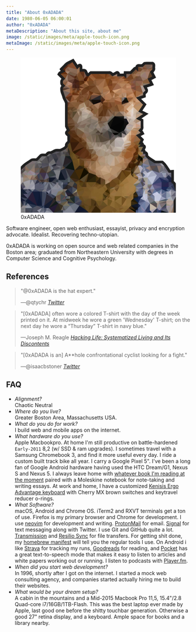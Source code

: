```yaml
---
title: "About 0xADADA"
date: 1980-06-05 06:00:01
author: "0xADADA"
metaDescription: "About this site, about me"
image: /static/images/meta/apple-touch-icon.png
metaImage: /static/images/meta/apple-touch-icon.png
---
```


<figure>
  <img src="/static/images/meta/avatar.svg" alt="0xADADA">
  <figcaption>0xADADA</figcaption>
</figure>

Software engineer, open web enthusiast, essayist, privacy and encryption
advocate. Idealist. Recovering techno-utopian.

0xADADA is working on open source and web related companies in the Boston
area; graduated from Northeastern University
with degrees in Computer Science and Cognitive Psychology.


## References

> "@0xADADA is the hat expert."
>
> —@qtychr
> <cite>[Twitter](https://twitter.com/qtychr/status/756121223302635520)</cite>

> "[0xADADA] often wore a colored T-shirt with the day of the week printed on
> it. At midweek he wore a green 'Wednesday' T-shirt; on the next day he wore a
> “Thursday” T-shirt in navy blue."
>
> —Joseph M. Reagle
> <cite>[Hacking Life: Systematized Living and Its Discontents](https://mitpress.mit.edu/books/hacking-life)</cite>

> "[0xADADA is an] A\*\*hole confrontational cyclist looking for a fight."
>
> —@isaacbstoner
> <cite>[Twitter](https://twitter.com/isaacbstoner/status/1222558255324504072)</cite>

## FAQ

- _Alignment?_<br> Chaotic Neutral
- _Where do you live?_<br> Greater Boston Area, Massachusetts USA.
- _What do you do for work?_<br> I build web and mobile apps on the internet.
- _What hardware do you use?_<br> Apple Macbookpro. At home I'm still productive
  on battle-hardened `Early-2011` 8,2 (w/ SSD & ram upgrades). I sometimes
  travel with a Samsung Chromebook 3, and find it more useful every day. I ride
  a custom built track bike all year. I carry a Google Pixel 5". I've been a
  long fan of Google Android hardware having used the HTC Dream/G1, Nexus S and
  Nexus 5. I always leave home with
  [whatever book I'm reading at the moment](https://www.goodreads.com/review/list/60524683-0xadada?shelf=currently-reading)
  paired with a Moleskine notebook for note-taking and writing essays. At work
  and home, I have a customized
  [Kenisis Ergo Advantage keyboard](https://www.kinesis-ergo.com/shop/advantage-for-pc-mac/)
  with Cherry MX brown switches and keytravel reducer o-rings.<br>
- _What Software?_<br> macOS, Android and Chrome OS. iTerm2 and RXVT terminals
  get a ton of use. Firefox is my primary browser and Chrome for development. I
  use [neovim](https://github.com/neovim/neovim) for development and writing.
  [ProtonMail](https://protonmail.com/) for email.
  [Signal](https://play.google.com/store/apps/details?id=org.thoughtcrime.securesms)
  for text messaging along with Twitter. I use Git and GitHub quite a lot.
  [Transmission](https://transmissionbt.com/) and
  [Resilio Sync](https://www.resilio.com/) for file transfers. For getting shit
  done, my
  [homebrew manifest](https://github.com/0xadada/dotfiles/blob/master/Brewfile)
  will tell you the regular tools I use. On Android i like
  [Strava](https://www.strava.com/) for tracking my runs,
  [Goodreads](https://www.goodreads.com) for reading, and
  [Pocket](https://getpocket.com) has a great text-to-speech mode that makes it
  easy to listen to articles and white papers working out or running. I listen
  to podcasts with [Player.fm](https://player.fm).
- _When did you start web development?_<br> In 1996, shortly after I got on the
  internet. I started a mock web consulting agency, and companies started
  actually hiring me to build their websites.
- _What would be your dream setup?_<br> A cabin in the mountains and a Mid-2015
  Macbook Pro 11,5, 15.4"/2.8 Quad-core i7/16GB/1TB-Flash. This was the best
  laptop ever made by Apple, last good one before the shitty touchbar
  generation. Otherwise a good 27" retina display, and a keyboard. Ample space
  for books and a library nearby.
